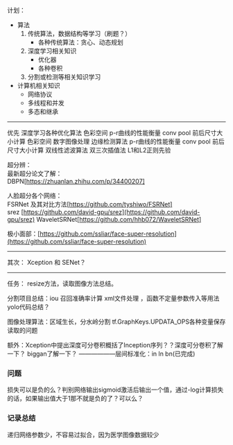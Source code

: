 
计划： 
- 算法
	1. 传统算法，数据结构等学习（刷题？）
		 - 各种传统算法：贪心、动态规划
	2. 深度学习相关知识
		-  优化器
		-  各种卷积
	3. 分割或检测等相关知识学习
- 计算机相关知识
  - 网络协议
  - 多线程和并发
  - 多态和继承



--------------
优先
深度学习各种优化算法
色彩空间
p-r曲线的性能衡量
conv pool 前后尺寸大小计算
色彩空间
数字图像处理 边缘检测算法
p-r曲线的性能衡量
conv pool 前后尺寸大小计算
双线性滤波算法
双三次插值法
L1和L2正则先验  


超分辨：  
最新超分论文了解：  
DBPN[https://zhuanlan.zhihu.com/p/34400207]  

人脸超分各个网络：  
FSRNet  及其对比方法[https://github.com/tyshiwo/FSRNet]  
srez [https://github.com/david-gpu/srez](https://github.com/david-gpu/srez)
WaveletSRNet[https://github.com/hhb072/WaveletSRNet]

极小面部：[https://github.com/ssliar/face-super-resolution](https://github.com/ssliar/face-super-resolution)

------
其次：
Xception 和 SENet？

-----
任务：
resize方法，读取图像方法总结。

分割项目总结：iou 召回准确率计算   xml文件处理   ，函数不定量参数传入等用法
yolo代码总结？

图像处理算法：区域生长，分水岭分割
 tf.GraphKeys.UPDATA_OPS各种变量保存读取的问题
 
额外：Xception中提出深度可分卷积概括了Inception序列？？深度可分卷积了解一下？
biggan了解一下？
——————层间标准化：in ln bn(已完成)



### 问题 
损失可以是负的么？判别网络输出sigmoid激活后输出一个值，通过-log计算损失的话，如果输出值大于1那不就是负的了？可以么？ 


### 记录总结 
递归网络参数少，不容易过拟合，因为医学图像数据较少
<!--stackedit_data:
eyJoaXN0b3J5IjpbMzQxMzY0MDcxLC01NjY1NjM0NTIsNDMyNj
Q4MzAwLDQxOTM4MzAsODU2MDkwMzU5LC03OTk0MDI4NDYsMTk5
MDYxNTM3NywtMTk1OTE1MjQ5LC02ODExODcwMTQsMzY3NzE0OD
M2LC04NzgxOTMxMDEsNzA5Nzg2OTQxLDExMjI4NDcyODksMTAx
NjA0NTY1MCwtMTc0NTY1NDY3NCwtMTUzNDI4NzE2LC0xMDcxOT
I4ODU0LC0xNTc3ODMwMTg4LDE2MzM1MjA2NTYsMjg3NDc3MDI1
XX0=
-->